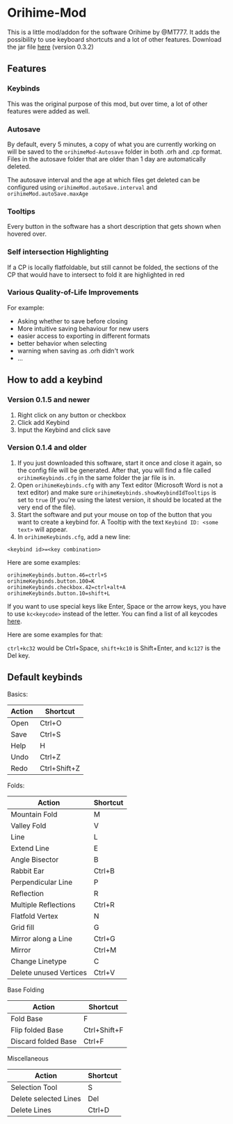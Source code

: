 Orihime-Mod
===

This is a little mod/addon for the software Orihime by @MT777. It adds the possibility 
to use keyboard shortcuts and a lot of other features. Download the jar file [here](https://github.com/undertrox/orihimeMod/releases/download/v0.3.2/orihimeMod-0.3.2.jar)
(version 0.3.2)

Features
---

### Keybinds

This was the original purpose of this mod, but over time, a lot of other features were added as well.

### Autosave

By default, every 5 minutes, a copy of what you are currently working on will be saved to the `orihimeMod-Autosave` folder in both .orh and .cp format.
Files in the autosave folder that are older than 1 day are automatically deleted.

The autosave interval and the age at which files get deleted can be configured using `orihimeMod.autoSave.interval` and  `orihimeMod.autoSave.maxAge`

### Tooltips

Every button in the software has a short description that gets shown when hovered over.

### Self intersection Highlighting

If a CP is locally flatfoldable, but still cannot be folded, the sections of the CP that would have to intersect to fold it are highlighted in red

### Various Quality-of-Life Improvements

For example:
 - Asking whether to save before closing
 - More intuitive saving behaviour for new users
 - easier access to exporting in different formats
 - better behavior when selecting
 - warning when saving as .orh didn't work
 - ...


How to add a keybind 
--

### Version 0.1.5 and newer

1. Right click on any button or checkbox
2. Click add Keybind
3. Input the Keybind and click save

### Version 0.1.4 and older
1. If you just downloaded this software, start it once and close it again, so the config
file will be generated. After that, you will find a file called `orihimeKeybinds.cfg` in 
the same folder the jar file is in.
2. Open `orihimeKeybinds.cfg` with any Text editor (Microsoft Word is not a text editor) 
and make sure `orihimeKeybinds.showKeybindIdTooltips` is set to `true` (If you're using 
the latest version, it should be located at the very end of the file).
3. Start the software and put your mouse on top of the button that you want to create a 
keybind for. A Tooltip with the text `Keybind ID: <some text>` will appear.
4. In `orihimeKeybinds.cfg`, add a new line: 
```
<keybind id>=<key combination>
```
Here are some examples: 
```
orihimeKeybinds.button.46=ctrl+S
orihimeKeybinds.button.100=K
orihimeKeybinds.checkbox.42=ctrl+alt+A
orihimeKeybinds.button.10=shift+L
```
If you want to use special keys like Enter, Space or the arrow keys, you have to use 
`kc<keycode>` instead of the letter. You can find a list of all keycodes 
[here](https://stackoverflow.com/questions/15313469/java-keyboard-keycodes-list/31637206#answer-31637206).

Here are some examples for that:

`ctrl+kc32` would be Ctrl+Space, `shift+kc10` is Shift+Enter, and `kc127` is 
the Del key.

Default keybinds
--
Basics:

|Action|Shortcut|
|------|---|
|Open|  Ctrl+O |
|Save| Ctrl+S|
|Help| H|
|Undo| Ctrl+Z|
|Redo| Ctrl+Shift+Z|

Folds:

|Action|Shortcut|
|------|---|
|Mountain Fold|  M |
|Valley Fold| V|
|Line| L|
|Extend Line | E |
|Angle Bisector| B|
|Rabbit Ear |Ctrl+B|
|Perpendicular Line| P|
|Reflection| R|
|Multiple Reflections|Ctrl+R|
|Flatfold Vertex|N|
|Grid fill| G|
|Mirror along a Line| Ctrl+G|
|Mirror| Ctrl+M|
|Change Linetype|C|
|Delete unused Vertices| Ctrl+V

Base Folding

|Action|Shortcut|
|------|---|
|Fold Base| F |
|Flip folded Base| Ctrl+Shift+F|
|Discard folded Base| Ctrl+F|

Miscellaneous

|Action|Shortcut|
|------|---|
|Selection Tool| S |
|Delete selected Lines| Del|
|Delete Lines| Ctrl+D|
